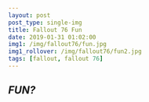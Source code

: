 ```yaml
---
layout: post
post_type: single-img
title: Fallout 76 Fun
date: 2019-01-31 01:02:00
img1: /img/fallout76/fun.jpg
img1_rollover: /img/fallout76/fun2.jpg
tags: [fallout, fallout 76]
---
```

## *FUN?*
